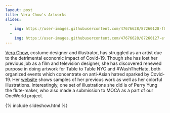 ```yaml
---
layout: post
title: Vera Chow's Artworks
slides:
  -
    img: https://user-images.githubusercontent.com/47676628/87260128-f050ba80-c47d-11ea-850a-1c70c774b966.jpg
  -
    img: https://user-images.githubusercontent.com/47676628/87260127-ef1f8d80-c47d-11ea-9912-f089e1176b44.jpg
---
```


[Vera Chow](https://www.instagram.com/verachowdesigns/), costume designer and illustrator, has struggled as an artist due to the detrimental economic impact of Covid-19. Though she has lost her previous job as a film and television designer, she has discovered renewed purpose in doing artwork for Table to Table NYC and #WashTheHate, both organized events which concentrate on anti-Asian hatred sparked by Covid-19. Her [website](https://verachow.com/) shows samples of her previous work as well as her colorful illustrations. Interestingly, one set of illustrations she did is of Perry Yung the flute-maker, who also made a submission to MOCA as a part of our OneWorld project. 

{% include slideshow.html %}
